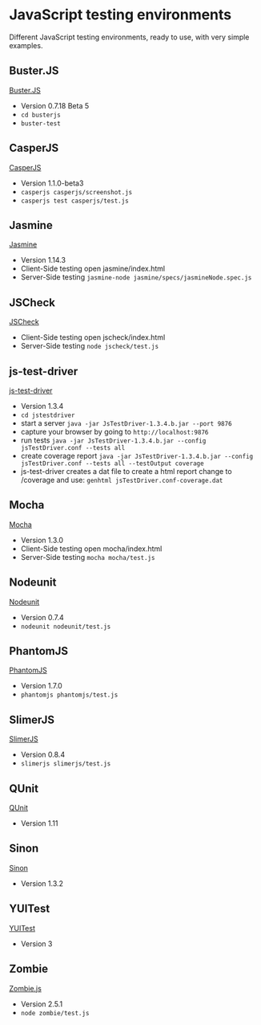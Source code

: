 # JavaScript testing environments
Different JavaScript testing environments, ready to use, with very simple examples.

## Buster.JS
[Buster.JS](http://busterjs.org)
 - Version 0.7.18 Beta 5
 - `cd busterjs`
 - `buster-test`

## CasperJS
[CasperJS](http://casperjs.org/)
 - Version 1.1.0-beta3
 - `casperjs casperjs/screenshot.js`
 - `casperjs test casperjs/test.js`

## Jasmine
[Jasmine](http://pivotal.github.com/jasmine/)
 - Version 1.14.3
 - Client-Side testing open jasmine/index.html
 - Server-Side testing `jasmine-node jasmine/specs/jasmineNode.spec.js`

## JSCheck
[JSCheck](http://jscheck.org)
 - Client-Side testing open jscheck/index.html
 - Server-Side testing `node jscheck/test.js`

## js-test-driver
[js-test-driver](http://code.google.com/p/js-test-driver/)
 - Version 1.3.4
 - `cd jstestdriver` 
 - start a server `java -jar JsTestDriver-1.3.4.b.jar --port 9876`
 - capture your browser by going to `http://localhost:9876`
 - run tests `java -jar JsTestDriver-1.3.4.b.jar --config jsTestDriver.conf --tests all`
 - create coverage report `java -jar JsTestDriver-1.3.4.b.jar --config jsTestDriver.conf --tests all --testOutput coverage`
 - js-test-driver creates a dat file to create a html report change to /coverage and use: `genhtml jsTestDriver.conf-coverage.dat`

## Mocha
[Mocha](http://visionmedia.github.com/mocha/)
 - Version 1.3.0
 - Client-Side testing open mocha/index.html
 - Server-Side testing `mocha mocha/test.js`

## Nodeunit
[Nodeunit](https://github.com/caolan/nodeunit)
 - Version 0.7.4
 - `nodeunit nodeunit/test.js`

## PhantomJS
[PhantomJS](http://phantomjs.org/)
 - Version 1.7.0
 - `phantomjs phantomjs/test.js`

## SlimerJS
[SlimerJS](http://slimerjs.org/)
 - Version 0.8.4
 - `slimerjs slimerjs/test.js`

## QUnit 
[QUnit](http://qunitjs.com/)
 - Version 1.11
 
## Sinon
[Sinon](http://sinonjs.org)
 - Version 1.3.2
 
## YUITest
[YUITest](http://developer.yahoo.com/yui/yuitest/)
 - Version 3

## Zombie
[Zombie.js](http://zombie.labnotes.org/)
 - Version 2.5.1
 - `node zombie/test.js`